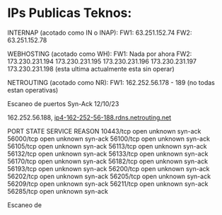 # IPs Publicas Teknos:

INTERNAP (acotado como IN o INAP):
FW1: 63.251.152.74
FW2: 63.251.152.78

WEBHOSTING (acotado como WH):
FW1: Nada por ahora
FW2: 173.230.231.194
173.230.231.195
173.230.231.196
173.230.231.197
173.230.231.198 (esta ultima actualmente esta sin operar)

NETROUTING (acotado como NR):
FW1: 162.252.56.178 - 189 (no todas estan operativas)

Escaneo de puertos Syn-Ack 12/10/23

162.252.56.188,  [ip4-162-252-56-188.rdns.netrouting.net](http://ip4-162-252-56-188.rdns.netrouting.net/)

PORT      STATE  SERVICE REASON
10443/tcp open   unknown syn-ack 
56000/tcp open   unknown syn-ack
56100/tcp open   unknown syn-ack
56105/tcp open   unknown syn-ack
56113/tcp open   unknown syn-ack
56132/tcp open   unknown syn-ack
56133/tcp open   unknown syn-ack
56170/tcp open   unknown syn-ack
56182/tcp open   unknown syn-ack
56193/tcp open   unknown syn-ack
56200/tcp open   unknown syn-ack
56202/tcp open   unknown syn-ack
56205/tcp open   unknown syn-ack
56209/tcp open   unknown syn-ack
56211/tcp open   unknown syn-ack
56285/tcp open   unknown syn-ack

Escaneo de
